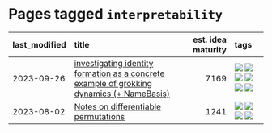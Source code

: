 # Pages tagged `interpretability`

|last_modified|title|est. idea maturity|tags
|:---|:---|---:|:---|
|2023-09-26|[investigating identity formation as a concrete example of grokking dynamics (+ NameBasis)](../identity_grokking_dynamics.md)|7169|[![](https://img.shields.io/badge/tag-alignment-50c04b)](../tags/alignment.md) [![](https://img.shields.io/badge/tag-experimental-32d44f)](../tags/experimental.md) [![](https://img.shields.io/badge/tag-interpretability-4072a1)](../tags/interpretability.md) [![](https://img.shields.io/badge/tag-publication-c4fb38)](../tags/publication.md) [![](https://img.shields.io/badge/tag-safety-7c795e)](../tags/safety.md) [![](https://img.shields.io/badge/tag-wip-c6963e)](../tags/wip.md)|
|2023-08-02|[Notes on differentiable permutations](../differentiable_permutations.md)|1241|[![](https://img.shields.io/badge/tag-differentiable_permutation-193ec4)](../tags/differentiable_permutation.md) [![](https://img.shields.io/badge/tag-experimental-32d44f)](../tags/experimental.md) [![](https://img.shields.io/badge/tag-interpretability-4072a1)](../tags/interpretability.md) [![](https://img.shields.io/badge/tag-regularization-8b3cb7)](../tags/regularization.md)|